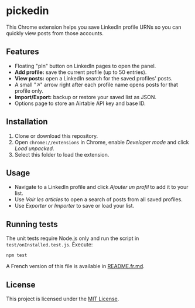 # pickedin

This Chrome extension helps you save LinkedIn profile URNs so you can quickly view posts from those accounts.

## Features
- Floating "pIn" button on LinkedIn pages to open the panel.
- **Add profile:** save the current profile (up to 50 entries).
- **View posts:** open a LinkedIn search for the saved profiles' posts.
- A small "↗" arrow right after each profile name opens posts for that profile only.
- **Import/Export:** backup or restore your saved list as JSON.
- Options page to store an Airtable API key and base ID.

## Installation
1. Clone or download this repository.
2. Open `chrome://extensions` in Chrome, enable *Developer mode* and click *Load unpacked*.
3. Select this folder to load the extension.

## Usage
- Navigate to a LinkedIn profile and click *Ajouter un profil* to add it to your list.
- Use *Voir les articles* to open a search of posts from all saved profiles.
- Use *Exporter* or *Importer* to save or load your list.

## Running tests
The unit tests require Node.js only and run the script in `test/onInstalled.test.js`.
Execute:

```
npm test
```

A French version of this file is available in [README.fr.md](README.fr.md).

## License

This project is licensed under the [MIT License](LICENSE).
